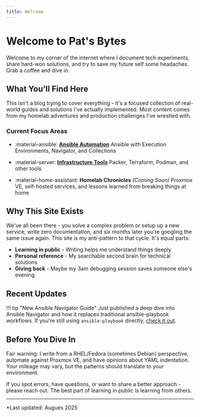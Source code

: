 ```yaml
---
title: Welcome
---
```

# Welcome to Pat's Bytes

Welcome to my corner of the internet where I document tech experiments, share hard-won solutions, and try to save my future self some headaches. Grab a coffee and dive in.

## What You'll Find Here

This isn't a blog trying to cover everything - it's a focused collection of real-world guides and solutions I've actually implemented.
Most content comes from my homelab adventures and production challenges I've wrestled with.

### Current Focus Areas

<div class="grid cards" markdown>

- :material-ansible: **[Ansible Automation](ansible/index.md)**
  Ansible with Execution Environments, Navigator, and Collections

- :material-server: **[Infrastructure Tools](infrastructure/index.md)**
  Packer, Terraform, Podman, and other tools

- :material-home-assistant: **Homelab Chronicles** *(Coming Soon)*
  Proxmox VE, self-hosted services, and lessons learned from breaking things at home

</div>

## Why This Site Exists

We've all been there - you solve a complex problem or setup up a new service, write zero documentation, and six months later you're googling the same issue again. This site is my anti-pattern to that cycle. It's equal parts:

- **Learning in public** - Writing helps me understand things deeply
- **Personal reference** - My searchable second brain for technical solutions
- **Giving back** - Maybe my 3am debugging session saves someone else's evening

## Recent Updates

!!! tip "New Ansible Navigator Guide"
    Just published a deep dive into Ansible Navigator and how it replaces traditional ansible-playbook workflows. If you're still using `ansible-playbook` directly, [check it out](ansible/navigator.md).

## Before You Dive In

Fair warning: I write from a RHEL/Fedora (sometimes Debian) perspective, automate against Proxmox VE, and have opinions about YAML indentation. Your mileage may vary, but the patterns should translate to your environment.

If you spot errors, have questions, or want to share a better approach - please reach out. The best part of learning in public is learning from others.

---

*Last updated: Augues 2025
